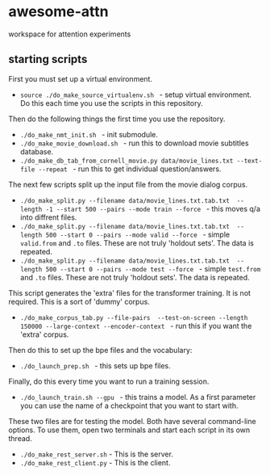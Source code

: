 # awesome-attn
workspace for attention experiments

## starting scripts

First you must set up a virtual environment.

* `source ./do_make_source_virtualenv.sh ` - setup virtual environment. Do this each time you use the scripts in this repository. 

Then do the following things the first time you use the repository.

* `./do_make_nmt_init.sh ` - init submodule.
* `./do_make_movie_download.sh ` - run this to download movie subtitles database.
* `./do_make_db_tab_from_cornell_movie.py data/movie_lines.txt --text-file --repeat ` - run this to get individual question/answers.

The next few scripts split up the input file from the movie dialog corpus.

* `./do_make_split.py --filename data/movie_lines.txt.tab.txt  --length -1 --start 500 --pairs --mode train --force ` - this moves q/a into diffrent files. 
* `./do_make_split.py --filename data/movie_lines.txt.tab.txt  --length 500 --start 0 --pairs --mode valid --force ` - simple `valid.from` and `.to` files. These are not truly 'holdout sets'. The data is repeated.
* `./do_make_split.py --filename data/movie_lines.txt.tab.txt  --length 500 --start 0 --pairs --mode test --force ` - simple `test.from` and `.to` files. These are not truly 'holdout sets'. The data is repeated.

This script generates the 'extra' files for the transformer training. It is not required. This is a sort of 'dummy' corpus.

* `./do_make_corpus_tab.py --file-pairs  --test-on-screen --length 150000 --large-context --encoder-context ` - run this if you want the 'extra' corpus.

Then do this to set up the bpe files and the vocabulary:

* `./do_launch_prep.sh ` - this sets up bpe files.

Finally, do this every time you want to run a training session.

* `./do_launch_train.sh --gpu ` - this trains a model. As a first parameter you can use the name of a checkpoint that you want to start with.

These two files are for testing the model. Both have several command-line options. To use them, open two terminals and start each script in its own thread.

* `./do_make_rest_server.sh` - This is the server.
* `./do_make_rest_client.py` - This is the client.
